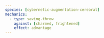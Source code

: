 ```yaml
---
species: [cybernetic-augmentation-cerebral]
mechanics:
  - type: saving-throw
    against: [charmed, frightened]
    effect: advantage
---
```

